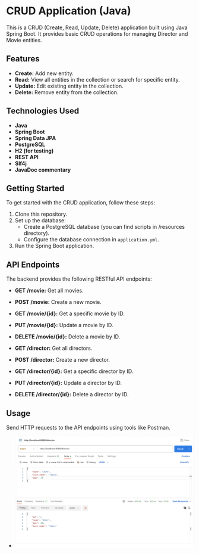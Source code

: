 # CRUD Application (Java)

This is a CRUD (Create, Read, Update, Delete) application built using Java Spring Boot. 
It provides basic CRUD operations for managing Director and Movie entities.

## Features

- **Create:** Add new entity.
- **Read:** View all entities in the collection or search for specific entity.
- **Update:** Edit existing entity in the collection.
- **Delete:** Remove entity from the collection.

## Technologies Used

- **Java**
- **Spring Boot**
- **Spring Data JPA**
- **PostgreSQL**
- **H2 (for testing)**
- **REST API**
- **Slf4j**
- **JavaDoc commentary**

## Getting Started

To get started with the CRUD application, follow these steps:

1. Clone this repository.
2. Set up the database:
    - Create a PostgreSQL database (you can find scripts in /resources directory).
    - Configure the database connection in `application.yml`.
3. Run the Spring Boot application.

## API Endpoints

The backend provides the following RESTful API endpoints:

- **GET /movie:** Get all movies.
- **POST /movie:** Create a new movie.
- **GET /movie/{id}:** Get a specific movie by ID.
- **PUT /movie/{id}:** Update a movie by ID.
- **DELETE /movie/{id}:** Delete a movie by ID.

- **GET /director:** Get all directors.
- **POST /director:** Create a new director.
- **GET /director/{id}:** Get a specific director by ID.
- **PUT /director/{id}:** Update a director by ID.
- **DELETE /director/{id}:** Delete a director by ID.

## Usage

Send HTTP requests to the API endpoints using tools like Postman.
- <img src="src/main/resources/Снимок экрана 2024-02-23 в 11.35.05.png" alt="Alt текст" width="600" height="300">


